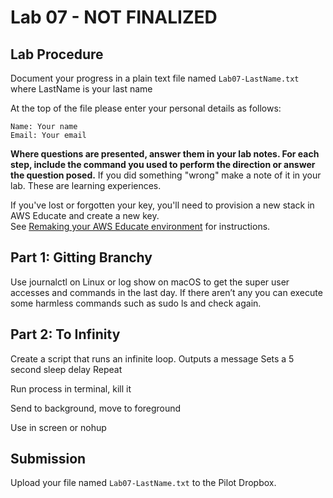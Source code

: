 # Lab 07 - NOT FINALIZED

## Lab Procedure

Document your progress in a plain text file named `Lab07-LastName.txt`  
where LastName is your last name

At the top of the file please enter your personal details as follows:

```
Name: Your name
Email: Your email

```

**Where questions are presented, answer them in your lab notes. For each step, include the command you used to perform the direction or answer the question posed.** If you did something "wrong" make a note of it in your lab. These are learning experiences.

If you've lost or forgotten your key, you'll need to provision a new stack in AWS Educate and create a new key.  
See [Remaking your AWS Educate environment](../../..) for instructions.

## Part 1: Gitting Branchy

Use journalctl on Linux or log show on macOS to get the super user accesses and commands in the last day. If there aren’t any you can execute some harmless commands such as sudo ls and check again.

## Part 2: To Infinity

Create a script that runs an infinite loop.
Outputs a message
Sets a 5 second sleep delay
Repeat

Run process in terminal, kill it

Send to background, move to foreground

Use in screen or nohup

## Submission

Upload your file named `Lab07-LastName.txt` to the Pilot Dropbox.
